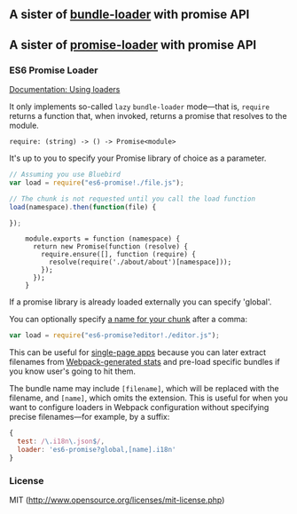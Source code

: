 ## A sister of [bundle-loader](https://github.com/webpack/bundle-loader) with promise API
## A sister of [promise-loader](https://github.com/gaearon/promise-loader) with promise API

### ES6 Promise Loader

[Documentation: Using loaders](http://webpack.github.io/docs/using-loaders.html)

It only implements so-called `lazy` `bundle-loader` mode—that is, `require` returns a function that, when invoked, returns a promise that resolves to the module.

`require: (string) -> () -> Promise<module>`

It's up to you to specify your Promise library of choice as a parameter.

``` javascript
// Assuming you use Bluebird
var load = require("es6-promise!./file.js");

// The chunk is not requested until you call the load function
load(namespace).then(function(file) {

});
```
```
    module.exports = function (namespace) {
      return new Promise(function (resolve) {
        require.ensure([], function (require) {
          resolve(require('./about/about')[namespace]));
        });
      });
    }
```

If a promise library is already loaded externally you can specify 'global'.


You can optionally specify [a name for your chunk](http://webpack.github.io/docs/code-splitting.html#named-chunks) after a comma:

```javascript
var load = require("es6-promise?editor!./editor.js");
```

This can be useful for [single-page apps](http://webpack.github.io/docs/optimization.html#single-page-app) because you can later extract filenames from [Webpack-generated stats](https://github.com/webpack/docs/wiki/node.js-api#stats) and pre-load specific bundles if you know user's going to hit them.

The bundle name may include `[filename]`, which will be replaced with the filename, and `[name]`, which omits the extension. This is useful for when you want to configure loaders in Webpack configuration without specifying precise filenames—for example, by a suffix:

```javascript
{
  test: /\.i18n\.json$/,
  loader: 'es6-promise?global,[name].i18n'
}
```

### License

MIT (http://www.opensource.org/licenses/mit-license.php)

